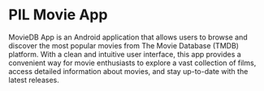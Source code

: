 # PIL Movie App
 
MovieDB App is an Android application that allows users to browse and discover the most popular movies from The Movie Database (TMDB) platform. With a clean and intuitive user interface, this app provides a convenient way for movie enthusiasts to explore a vast collection of films, access detailed information about movies, and stay up-to-date with the latest releases. 
